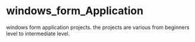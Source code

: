 # windows_form_Application
windows form application projects.
the projects are various from beginners level to intermediate level.
